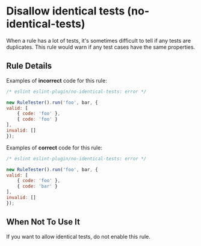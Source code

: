 # Disallow identical tests (no-identical-tests)

When a rule has a lot of tests, it's sometimes difficult to tell if any tests are duplicates. This rule would warn if any test cases have the same properties.

## Rule Details

Examples of **incorrect** code for this rule:

```js
/* eslint eslint-plugin/no-identical-tests: error */

new RuleTester().run('foo', bar, {
valid: [
    { code: 'foo' },
    { code: 'foo' }
],
invalid: []
});

```

Examples of **correct** code for this rule:

```js
/* eslint eslint-plugin/no-identical-tests: error */

new RuleTester().run('foo', bar, {
valid: [
    { code: 'foo' },
    { code: 'bar' }
],
invalid: []
});

```

## When Not To Use It

If you want to allow identical tests, do not enable this rule.
